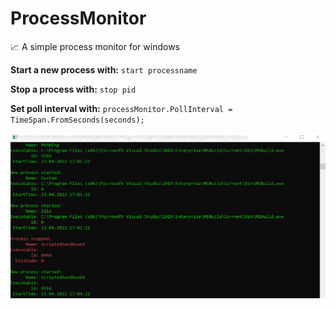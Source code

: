 # ProcessMonitor

📈 A simple process monitor for windows

**Start a new process with:** ````start processname````

**Stop a process with:** ````stop pid````

**Set poll interval with:** ````processMonitor.PollInterval = TimeSpan.FromSeconds(seconds);````

![alt text](https://github.com/michifueby/ProcessMonitor/blob/master/processmonitor.png?raw=true)

